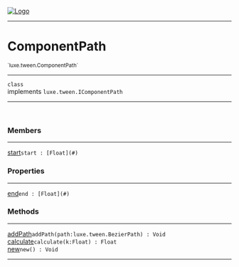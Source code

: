 
[![Logo](../../../images/logo.png)](../../../api/index.html)

---



<h1>ComponentPath</h1>
<small>`luxe.tween.ComponentPath`</small>



---

`class`<br/>implements <code><span>luxe.tween.IComponentPath</span></code>

---

&nbsp;
&nbsp;



<h3>Members</h3> <hr/><span class="member apipage">
                <a name="start"><a class="lift" href="#start">start</a></a><code class="signature apipage">start : [Float](#)</code><br/></span>
            <span class="small_desc_flat"></span>



<h3>Properties</h3> <hr/><span class="member apipage">
                <a name="end"><a class="lift" href="#end">end</a></a><code class="signature apipage">end : [Float](#)</code><br/></span>
            <span class="small_desc_flat"></span>



<h3>Methods</h3> <hr/><span class="method apipage">
            <a name="addPath"><a class="lift" href="#addPath">addPath</a></a><code class="signature apipage">addPath(path:luxe.tween.BezierPath<span></span>) : Void</code><br/><span class="small_desc_flat"></span>
        </span>
    <span class="method apipage">
            <a name="calculate"><a class="lift" href="#calculate">calculate</a></a><code class="signature apipage">calculate(k:Float<span></span>) : Float</code><br/><span class="small_desc_flat"></span>
        </span>
    <span class="method apipage">
            <a name="new"><a class="lift" href="#new">new</a></a><code class="signature apipage">new() : Void</code><br/><span class="small_desc_flat"></span>
        </span>
    





---

&nbsp;
&nbsp;
&nbsp;
&nbsp;